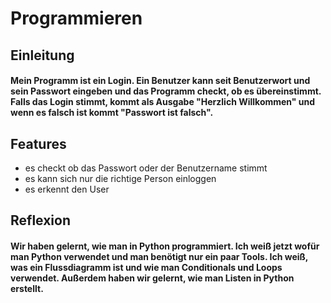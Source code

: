 # Programmieren
## Einleitung
#### Mein Programm ist ein Login. Ein Benutzer kann seit Benutzerwort und sein Passwort eingeben und das Programm checkt, ob es übereinstimmt. Falls das Login stimmt, kommt als Ausgabe "Herzlich Willkommen" und wenn es falsch ist kommt "Passwort ist falsch".


## Features
- es checkt ob das Passwort oder der Benutzername stimmt
- es kann sich nur die richtige Person einloggen
- es erkennt den User


## Reflexion
#### Wir haben gelernt, wie man in Python programmiert. Ich weiß jetzt wofür man Python verwendet und man benötigt nur ein paar Tools. Ich weiß, was ein Flussdiagramm ist und wie man Conditionals und Loops verwendet. Außerdem haben wir gelernt, wie man Listen in Python erstellt.

